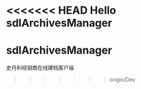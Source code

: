 <<<<<<< HEAD
Hello sdlArchivesManager
=======
# sdlArchivesManager
史丹利经销商在线建档客户端
>>>>>>> origin/Dev
